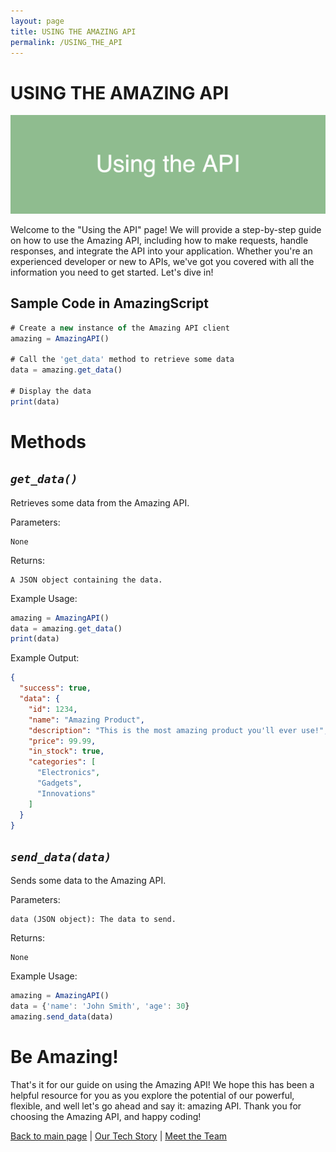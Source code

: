 ```yaml
---
layout: page
title: USING THE AMAZING API
permalink: /USING_THE_API
---
```

# USING THE AMAZING API

![using-the-api](images/1600x500_ffffff_8FBC8F_using-the-api.png)

Welcome to the "Using the API" page! We will provide a step-by-step guide on how to use the Amazing API, including how to make requests, handle responses, and integrate the API into your application. Whether you're an experienced developer or new to APIs, we've got you covered with all the information you need to get started. Let's dive in!

## Sample Code in AmazingScript

```javascript
# Create a new instance of the Amazing API client
amazing = AmazingAPI()

# Call the 'get_data' method to retrieve some data
data = amazing.get_data()

# Display the data
print(data)
```
# Methods

## *`get_data()`*

Retrieves some data from the Amazing API.

Parameters:

    None

Returns:

    A JSON object containing the data.

Example Usage:
```javascript
amazing = AmazingAPI()
data = amazing.get_data()
print(data)
```
Example Output:
```json
{
  "success": true,
  "data": {
    "id": 1234,
    "name": "Amazing Product",
    "description": "This is the most amazing product you'll ever use!",
    "price": 99.99,
    "in_stock": true,
    "categories": [
      "Electronics",
      "Gadgets",
      "Innovations"
    ]
  }
}
```



## *`send_data(data)`*

Sends some data to the Amazing API.

Parameters:

    data (JSON object): The data to send.

Returns:

    None

Example Usage:
```javascript
amazing = AmazingAPI()
data = {'name': 'John Smith', 'age': 30}
amazing.send_data(data)
```

# Be Amazing!
That's it for our guide on using the Amazing API! We hope this has been a helpful resource for you as you explore the potential of our powerful, flexible, and well let's go ahead and say it: amazing API. Thank you for choosing the Amazing API, and happy coding!

[Back to main page](INDEX.md) | [Our Tech Story](OUR_TECH_STORY.md) | [Meet the Team](MEET_THE_TEAM.md)